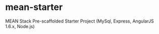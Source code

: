 # mean-starter
MEAN Stack Pre-scaffolded Starter Project (MySql, Express, AngularJS 1.6.x, Node.js)
